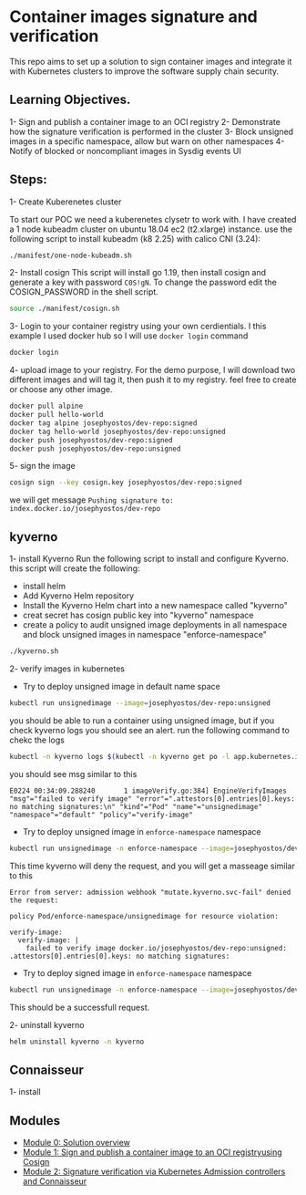 # Container images signature and verification

This repo aims to set up a solution to sign container images and integrate it with Kubernetes clusters to improve the software supply chain security. 

## Learning Objectives.
1- Sign and publish a container image to an OCI registry
2- Demonstrate how the signature verification is performed in the cluster
3- Block unsigned images in a specific namespace, allow but warn on other namespaces
4- Notify of blocked or noncompliant images in Sysdig events UI

## Steps:

1-  Create Kuberenetes cluster  

To start our POC we need a kuberenetes clysetr to work with. I have created a 1 node kubeadm cluster on ubuntu 18.04 ec2 (t2.xlarge) instance. use the following script to install kubeadm (k8 2.25) with calico CNI (3.24):

```bash
./manifest/one-node-kubeadm.sh
```

2- Install cosign 
This script will install go 1.19, then install cosign and generate a key with password `C0S!gN`. To change the password edit the COSIGN_PASSWORD in the shell script.

```bash
source ./manifest/cosign.sh
```

3- Login to your container registry using your own cerdientials. 
I this example I used docker hub so I will use `docker login` command  

```bash
docker login
```

4- upload image to your registry.
For the demo purpose, I will download two different images and will tag it, then push it to my registry. feel free to create or choose any other image.    

```bash 
docker pull alpine
docker pull hello-world
docker tag alpine josephyostos/dev-repo:signed 
docker tag hello-world josephyostos/dev-repo:unsigned
docker push josephyostos/dev-repo:signed
docker push josephyostos/dev-repo:unsigned
```

5- sign the image 

```bash
cosign sign --key cosign.key josephyostos/dev-repo:signed
```
we will get message `Pushing signature to: index.docker.io/josephyostos/dev-repo`


## kyverno

1- install Kyverno 
Run the following script to install and configure Kyverno. this script will create the following:
- install helm 
- Add Kyverno Helm repository
- Install the Kyverno Helm chart into a new namespace called "kyverno"
- creat secret has cosign public key into "kyverno" namespace
- create a policy to audit unsigned image deployments in all namespace and block unsigned images in namespace "enforce-namespace" 

```bash
./kyverno.sh
```

2- verify images in kubernetes

- Try to deploy unsigned image in default name space 

```bash
kubectl run unsignedimage --image=josephyostos/dev-repo:unsigned
```

you should be able to run a container using unsigned image, but if you check kyverno logs you should see an alert. run the following command to chekc the logs

```bash 
kubectl -n kyverno logs $(kubectl -n kyverno get po -l app.kubernetes.io/component=kyverno -ojsonpath='{.items[0].metadata.name}') |tail -n 3
```

you should see msg similar to this

```
E0224 00:34:09.288240       1 imageVerify.go:384] EngineVerifyImages "msg"="failed to verify image" "error"=".attestors[0].entries[0].keys: no matching signatures:\n" "kind"="Pod" "name"="unsignedimage" "namespace"="default" "policy"="verify-image"
```

- Try to deploy unsigned image in `enforce-namespace` namespace 

```bash
kubectl run unsignedimage -n enforce-namespace --image=josephyostos/dev-repo:unsigned
```

This time kyverno will deny the request, and you will get a masseage similar to this 

```
Error from server: admission webhook "mutate.kyverno.svc-fail" denied the request:

policy Pod/enforce-namespace/unsignedimage for resource violation:

verify-image:
  verify-image: |
    failed to verify image docker.io/josephyostos/dev-repo:unsigned: .attestors[0].entries[0].keys: no matching signatures:
 ```

- Try to deploy signed image in `enforce-namespace` namespace 

```bash
kubectl run unsignedimage -n enforce-namespace --image=josephyostos/dev-repo:signed
```

This should be a successfull request.


2- uninstall kyverno

```bash
helm uninstall kyverno -n kyverno
```

## Connaisseur

1- install 

## Modules

- [Module 0: Solution overview ](modules/solution-overview.md)
- [Module 1: Sign and publish a container image to an OCI registryusing Cosign ](modules/Sign-images.md)
- [Module 2: Signature verification via Kubernetes Admission controllers and Connaisseur](modules/Connaisseur.md)


